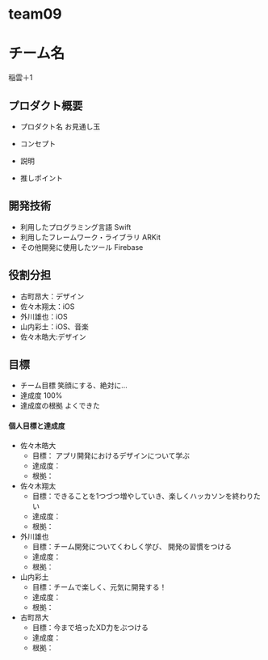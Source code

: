 # team09

# チーム名
稲雲＋1
## プロダクト概要
- プロダクト名
お見通し玉
- コンセプト

- 説明

- 推しポイント

## 開発技術
- 利用したプログラミング言語
  Swift 
- 利用したフレームワーク・ライブラリ
  ARKit
- その他開発に使用したツール
  Firebase
## 役割分担
- 古町昂大：デザイン
- 佐々木翔太：iOS
- 外川雄也：iOS
- 山内彩土：iOS、音楽
- 佐々木皓大:デザイン
## 目標
- チーム目標
笑顔にする、絶対に...
- 達成度
100%
- 達成度の根拠
よくできた

#### 個人目標と達成度
- 佐々木皓大  
  - 目標： アプリ開発におけるデザインについて学ぶ
  - 達成度：
  - 根拠：  
- 佐々木翔太  
  - 目標：できることを1つづつ増やしていき、楽しくハッカソンを終わりたい
  - 達成度：   
  - 根拠：  
- 外川雄也  
  - 目標：チーム開発についてくわしく学び、 開発の習慣をつける
  - 達成度：   
  - 根拠：  
- 山内彩土  
  - 目標：チームで楽しく、元気に開発する！
  - 達成度：   
  - 根拠： 
- 古町昂大
  - 目標：今まで培ったXD力をぶつける
  - 達成度：   
  - 根拠： 
